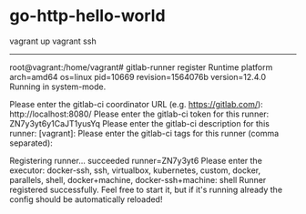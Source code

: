 # go-http-hello-world

vagrant up
vagrant ssh

-------
root@vagrant:/home/vagrant# gitlab-runner register
Runtime platform                                    arch=amd64 os=linux pid=10669 revision=1564076b version=12.4.0
Running in system-mode.

Please enter the gitlab-ci coordinator URL (e.g. https://gitlab.com/):
http://localhost:8080/
Please enter the gitlab-ci token for this runner:
ZN7y3yt6y1CaJT1yusYq
Please enter the gitlab-ci description for this runner:
[vagrant]:
Please enter the gitlab-ci tags for this runner (comma separated):

Registering runner... succeeded                     runner=ZN7y3yt6
Please enter the executor: docker-ssh, ssh, virtualbox, kubernetes, custom, docker, parallels, shell, docker+machine, docker-ssh+machine:
shell
Runner registered successfully. Feel free to start it, but if it's running already the config should be automatically reloaded!
